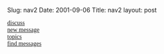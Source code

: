 Slug: nav2
Date: 2001-09-06
Title: nav2
layout: post

<font face="Georgia, Times New Roman, Times, serif"><a href="&lt;!--#siteUrl--&gt;discuss">discuss</a></font><br />
<font face="Georgia, Times New Roman, Times, serif"><a href="&lt;!--#siteUrl--&gt;__newThread__">new message</a></font><br />
<font face="Georgia, Times New Roman, Times, serif"><a href="&lt;!--#siteUrl--&gt;topics">topics</a></font><br />
<font face="Georgia, Times New Roman, Times, serif"><a href="&lt;!--#siteUrl--&gt;query">find messages</a></font>
